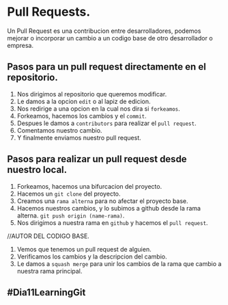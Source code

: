 # Pull Requests. 
Un Pull Request es una contribucion entre desarrolladores, podemos mejorar o incorporar un cambio a un codigo base de otro desarrollador o empresa.

## Pasos para un pull request directamente en el repositorio.
1. Nos dirigimos al repositorio que queremos modificar.
2. Le damos a la opcion ``edit`` o al lapiz de edicion.
3. Nos redirige a una opcion en la cual nos dira si ``forkeamos``.
4. Forkeamos, hacemos los cambios y el ``commit``.
5. Despues le damos a ``contributors`` para realizar el ``pull request``.
6. Comentamos nuestro cambio.
7. Y finalmente enviamos nuestro pull request.


## Pasos para realizar un pull request desde nuestro local.
1. Forkeamos, hacemos una bifurcacion del proyecto.
2. Hacemos un ``git clone`` del proyecto.
3. Creamos una ``rama alterna`` para no afectar el proyecto base.
4. Hacemos nuestros cambios, y lo subimos a github desde la rama alterna. ``git push origin (name-rama)``.
5. Nos dirigimos a nuestra rama en ``github`` y hacemos el ``pull request``.

//AUTOR DEL CODIGO BASE.
1. Vemos que tenemos un pull request de alguien.
2. Verificamos los cambios y la descripcion del cambio.
3. Le damos a ``squash merge`` para unir los cambios de la rama que cambio a nuestra rama principal.

## #Dia11LearningGit